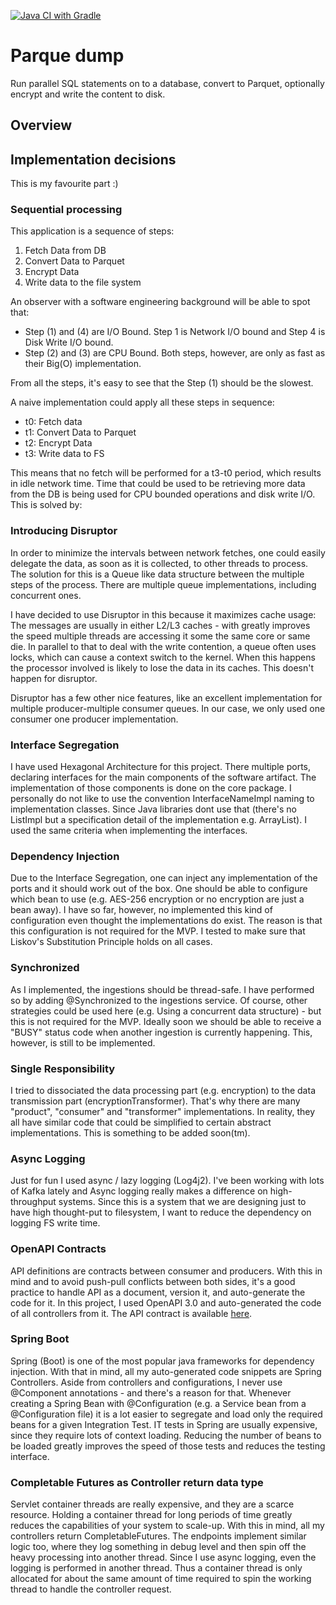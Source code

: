 [![Java CI with Gradle](https://github.com/MarcoLotz/parquet_dump/actions/workflows/gradle.yml/badge.svg)](https://github.com/MarcoLotz/parquet_dump/actions/workflows/gradle.yml)

# Parque dump

Run parallel SQL statements on to a database, convert to Parquet, optionally encrypt and write the content to disk.

## Overview

## Implementation decisions

This is my favourite part :)

### Sequential processing

This application is a sequence of steps:
1. Fetch Data from DB
2. Convert Data to Parquet
3. Encrypt Data
4. Write data to the file system

An observer with a software engineering background will be able to spot that:
* Step (1) and (4) are I/O Bound. Step 1 is Network I/O bound and Step 4 is Disk Write I/O bound.
* Step (2) and (3) are CPU Bound. Both steps, however, are only as fast as their Big(O) implementation.

From all the steps, it's easy to see that the Step (1) should be the slowest.

A naive implementation could apply all these steps in sequence:

* t0: Fetch data
* t1: Convert Data to Parquet
* t2: Encrypt Data
* t3: Write data to FS

This means that no fetch will be performed for a t3-t0 period, which results in idle network time.
Time that could be used to be retrieving more data from the DB is being used for CPU bounded operations and disk write I/O.
This is solved by:

### Introducing Disruptor

In order to minimize the intervals between network fetches, one could easily delegate the data, as soon as it is collected, to other threads to process.
The solution for this is a Queue like data structure between the multiple steps of the process.
There are multiple queue implementations, including concurrent ones.

I have decided to use Disruptor in this because it maximizes cache usage: The messages are usually in either L2/L3 caches - with greatly improves the speed multiple threads are accessing it some the same core or same die.
In parallel to that to deal with the write contention, a queue often uses locks, which can cause a context switch to the kernel.
When this happens the processor involved is likely to lose the data in its caches.
This doesn't happen for disruptor.

Disruptor has a few other nice features, like an excellent implementation for multiple producer-multiple consumer queues.
In our case, we only used one consumer one producer implementation.

### Interface Segregation

I have used Hexagonal Architecture for this project.
There multiple ports, declaring interfaces for the main components of the software artifact.
The implementation of those components is done on the core package.
I personally do not like to use the convention InterfaceNameImpl naming to implementation classes.
Since Java libraries dont use that (there's no ListImpl but a specification detail of the implementation e.g. ArrayList).
I used the same criteria when implementing the interfaces.

### Dependency Injection

Due to the Interface Segregation, one can inject any implementation of the ports and it should work out of the box.
One should be able to configure which bean to use (e.g. AES-256 encryption or no encryption are just a bean away).
I have so far, however, no implemented this kind of configuration even thought the implementations do exist.
The reason is that this configuration is not required for the MVP.
I tested to make sure that Liskov's Substitution Principle holds on all cases.

### Synchronized

As I implemented, the ingestions should be thread-safe.
I have performed so by adding @Synchronized to the ingestions service.
Of course, other strategies could be used here (e.g. Using a concurrent data structure) - but this is not required for the MVP.
Ideally soon we should be able to receive a "BUSY" status code when another ingestion is currently happening.
This, however, is still to be implemented.

### Single Responsibility

I tried to dissociated the data processing part (e.g. encryption) to the data transmission part (encryptionTransformer).
That's why there are many "product", "consumer" and "transformer" implementations.
In reality, they all have similar code that could be simplified to certain abstract implementations.
This is something to be added soon(tm).

### Async Logging

Just for fun I used async / lazy logging (Log4j2).
I've been working with lots of Kafka lately and Async logging really makes a difference on high-throughput systems.
Since this is a system that we are designing just to have high thought-put to filesystem, I want to reduce the dependency on logging FS write time.

### OpenAPI Contracts
API definitions are contracts between consumer and producers.
With this in mind and to avoid push-pull conflicts between both sides, it's a good practice to handle API as a document, version it, and auto-generate the code for it.
In this project, I used OpenAPI 3.0 and auto-generated the code of all controllers from it.
The API contract is available [here](src/main/resources/command_ingestion.yml).

### Spring Boot
Spring (Boot) is one of the most popular java frameworks for dependency injection.
With that in mind, all my auto-generated code snippets are Spring Controllers.
Aside from controllers and configurations, I never use @Component annotations - and there's a reason for that.
Whenever creating a Spring Bean with @Configuration (e.g. a Service bean from a @Configuration file) it is a lot easier to segregate and load only the required beans for a given Integration Test.
IT tests in Spring are usually expensive, since they require lots of context loading.
Reducing the number of beans to be loaded greatly improves the speed of those tests and reduces the testing interface.

### Completable Futures as Controller return data type
Servlet container threads are really expensive, and they are a scarce resource.
Holding a container thread for long periods of time greatly reduces the capabilities of your system to scale-up.
With this in mind, all my controllers return CompletableFutures.
The endpoints implement similar logic too, where they log something in debug level and then spin off the heavy processing into another thread.
Since I use async logging, even the logging is performed in another thread.
Thus a container thread is only allocated for about the same amount of time required to spin the working thread to handle the controller request.